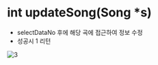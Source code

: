 int updateSong(Song *s)
=======================
- selectDataNo 후에 해당 곡에 접근하여 정보 수정
- 성공시 1 리턴

![3](https://user-images.githubusercontent.com/82192918/117550582-19c97b00-b07c-11eb-8785-7cc8fb4e00d5.png)
